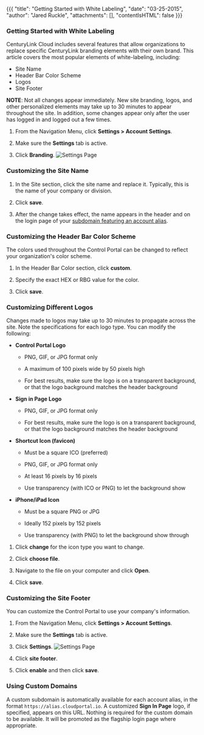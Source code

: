 {{{
  "title": "Getting Started with White Labeling",
  "date": "03-25-2015",
  "author": "Jared Ruckle",
  "attachments": [],
  "contentIsHTML": false
}}}

### Getting Started with White Labeling
CenturyLink Cloud includes several features that allow organizations to replace specific CenturyLink branding elements with their own brand. This article covers the most popular elements of white-labeling, including:

* Site Name
* Header Bar Color Scheme
* Logos
* Site Footer

**NOTE**: Not all changes appear immediately. New site branding, logos, and other personalized elements may take up to 30 minutes to appear throughout the site. In addition, some changes appear only after the user has logged in and logged out a few times.

1. From the Navigation Menu, click **Settings > Account Settings**.

2. Make sure the **Settings** tab is active.

3. Click **Branding**.
   ![Settings Page](../images/account-settings-site-branding.png)

### Customizing the Site Name
1. In the Site section, click the site name and replace it. Typically, this is the name of your company or division.

2. Click **save**.

3. After the change takes effect, the name appears in the header and on the login page of your [subdomain featuring an account alias](https://www.ctl.io/knowledge-base/release-notes/2015-03-05-cloud-platform-release-notes/).

### Customizing the Header Bar Color Scheme
The colors used throughout the Control Portal can be changed to reflect your organization's color scheme.
1. In the Header Bar Color section, click **custom**.

2. Specify the exact HEX or RBG value for the color.

3. Click **save**.

### Customizing Different Logos
Changes made to logos may take up to 30 minutes to propagate across the site. Note the specifications for each logo type. You can modify the following:
* **Control Portal Logo**

  * PNG, GIF, or JPG format only
  
  * A maximum of 100 pixels wide by 50 pixels high
  
  * For best results, make sure the logo is on a transparent background, or that the logo background matches the header background
  
* **Sign in Page Logo**

  * PNG, GIF, or JPG format only
  
  * For best results, make sure the logo is on a transparent background, or that the logo background matches the header background
  
* **Shortcut Icon (favicon)**

  * Must be a square ICO (preferred)
  
  * PNG, GIF, or JPG format only
  
  * At least 16 pixels by 16 pixels
  
  * Use transparency (with ICO or PNG) to let the background show
  
* **iPhone/iPad Icon**

  * Must be a square PNG or JPG
  
  * Ideally 152 pixels by 152 pixels
  
  * Use transparency (with PNG) to let the background show through

1. Click **change** for the icon type you want to change.

2. Click **choose file**.

3. Navigate to the file on your computer and click **Open**.

4. Click **save**.

### Customizing the Site Footer
You can customize the Control Portal to use your company's information.

1. From the Navigation Menu, click **Settings > Account Settings**.

2. Make sure the **Settings** tab is active.

3. Click **Settings**.
   ![Settings Page](../images/account-settings-site-settings.png)

4. Click **site footer**.

5. Click **enable** and then click **save**.

### Using Custom Domains
A custom subdomain is automatically available for each account alias, in the format `https://alias.cloudportal.io`. A customized **Sign In Page** logo, if specified, appears on this URL. Nothing is required for the custom domain to be available. It will be promoted as the flagship login page where appropriate.

